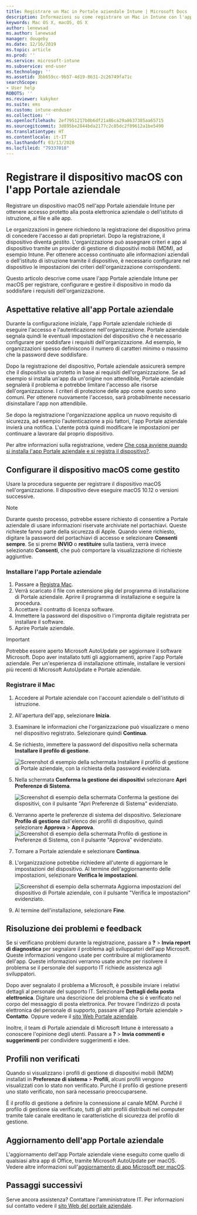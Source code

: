 ```yaml
---
title: Registrare un Mac in Portale aziendale Intune | Microsoft Docs
description: Informazioni su come registrare un Mac in Intune con l'app Portale aziendale.
keywords: Mac OS X, macOS, OS X
author: lenewsad
ms.author: lanewsad
manager: dougeby
ms.date: 12/16/2019
ms.topic: article
ms.prod: ''
ms.service: microsoft-intune
ms.subservice: end-user
ms.technology: ''
ms.assetid: 3bb659cc-9b57-4d19-8631-2c26749fa71c
searchScope:
- User help
ROBOTS: ''
ms.reviewer: kakyker
ms.suite: ems
ms.custom: intune-enduser
ms.collection: ''
ms.openlocfilehash: 2ef7951217b0b6df21a86ca29a8637385aa65715
ms.sourcegitcommit: 3d895be2844bda2177c2c85dc2f09612a1be5490
ms.translationtype: HT
ms.contentlocale: it-IT
ms.lasthandoff: 03/13/2020
ms.locfileid: "79337018"
---
```

# <a name="enroll-your-macos-device-using-the-company-portal-app"></a>Registrare il dispositivo macOS con l'app Portale aziendale  

Registrare un dispositivo macOS nell'app Portale aziendale Intune per ottenere accesso protetto alla posta elettronica aziendale o dell'istituto di istruzione, ai file e alle app.

Le organizzazioni in genere richiedono la registrazione del dispositivo prima di concedere l'accesso ai dati proprietari. Dopo la registrazione, il dispositivo diventa *gestito*. L'organizzazione può assegnare criteri e app al dispositivo tramite un provider di gestione di dispositivi mobili (MDM), ad esempio Intune. Per ottenere accesso continuato alle informazioni aziendali o dell'istituto di istruzione tramite il dispositivo, è necessario configurare nel dispositivo le impostazioni dei criteri dell'organizzazione corrispondenti.  

Questo articolo descrive come usare l'app Portale aziendale Intune per macOS per registrare, configurare e gestire il dispositivo in modo da soddisfare i requisiti dell'organizzazione.  


## <a name="what-to-expect-from-the-company-portal-app"></a>Aspettative relative all'app Portale aziendale

Durante la configurazione iniziale, l'app Portale aziendale richiede di eseguire l'accesso e l'autenticazione nell'organizzazione. Portale aziendale segnala quindi le eventuali impostazioni del dispositivo che è necessario configurare per soddisfare i requisiti dell'organizzazione. Ad esempio, le organizzazioni spesso definiscono il numero di caratteri minimo o massimo che la password deve soddisfare.    

Dopo la registrazione del dispositivo, Portale aziendale assicurerà sempre che il dispositivo sia protetto in base ai requisiti dell'organizzazione. Se ad esempio si installa un'app da un'origine non attendibile, Portale aziendale segnalerà il problema e potrebbe limitare l'accesso alle risorse dell'organizzazione. I criteri di protezione delle app come questo sono comuni. Per ottenere nuovamente l'accesso, sarà probabilmente necessario disinstallare l'app non attendibile. 

Se dopo la registrazione l'organizzazione applica un nuovo requisito di sicurezza, ad esempio l'autenticazione a più fattori, l'app Portale aziendale invierà una notifica. L'utente potrà quindi modificare le impostazioni per continuare a lavorare dal proprio dispositivo.  

Per altre informazioni sulla registrazione, vedere [Che cosa avviene quando si installa l'app Portale aziendale e si registra il dispositivo?](what-happens-if-you-install-the-Company-Portal-app-and-enroll-your-device-in-intune-macos.md).  

## <a name="get-your-macos-device-managed"></a>Configurare il dispositivo macOS come gestito  
Usare la procedura seguente per registrare il dispositivo macOS nell'organizzazione. Il dispositivo deve eseguire macOS 10.12 o versioni successive.   

> [!NOTE]
> Durante questo processo, potrebbe essere richiesto di consentire a Portale aziendale di usare informazioni riservate archiviate nel portachiavi. Queste richieste fanno parte della sicurezza di Apple. Quando viene richiesto, digitare la password del portachiavi di accesso e selezionare **Consenti sempre**. Se si preme **INVIO** o **restituire** sulla tastiera, verrà invece selezionato **Consenti**, che può comportare la visualizzazione di richieste aggiuntive.  

### <a name="install-company-portal-app"></a>Installare l'app Portale aziendale  
1. Passare a [Registra Mac](https://go.microsoft.com/fwlink/?linkid=853070).  
2. Verrà scaricato il file con estensione pkg del programma di installazione di Portale aziendale. Aprire il programma di installazione e seguire la procedura. 
3. Accettare il contratto di licenza software. 
4. Immettere la password del dispositivo o l'impronta digitale registrata per installare il software.  
5. Aprire Portale aziendale. 

> [!IMPORTANT]
> Potrebbe essere aperto Microsoft AutoUpdate per aggiornare il software Microsoft. Dopo aver installato tutti gli aggiornamenti, aprire l'app Portale aziendale. Per un'esperienza di installazione ottimale, installare le versioni più recenti di Microsoft AutoUpdate e Portale aziendale.  


### <a name="enroll-your-mac"></a>Registrare il Mac  


1. Accedere al Portale aziendale con l'account aziendale o dell'istituto di istruzione.  
2. All'apertura dell'app, selezionare **Inizia**.  
3. Esaminare le informazioni che l'organizzazione può visualizzare o meno nel dispositivo registrato. Selezionare quindi **Continua**.
4.  Se richiesto, immettere la password del dispositivo nella schermata **Installare il profilo di gestione**.

    ![Screenshot di esempio della schermata Installare il profilo di gestione di Portale aziendale, con la richiesta della password evidenziata.](./media/install-management-profile-macos-1912.PNG)   
5. Nella schermata **Conferma la gestione dei dispositivi** selezionare **Apri Preferenze di Sistema**.  

    ![Screenshot di esempio della schermata Conferma la gestione dei dispositivi, con il pulsante "Apri Preferenze di Sistema" evidenziato.](./media/confirm-device-management-macos-1912.PNG)  
6. Verranno aperte le preferenze di sistema del dispositivo. Selezionare **Profilo di gestione** dall'elenco dei profili di dispositivo, quindi selezionare **Approva** > **Approva**.  
    ![Screenshot di esempio della schermata Profilo di gestione in Preferenze di Sistema, con il pulsante "Approva" evidenziato.](./media/management-profile-approve-macos-1912.PNG)   
1. Tornare a Portale aziendale e selezionare **Continua**.    
2. L'organizzazione potrebbe richiedere all'utente di aggiornare le impostazioni del dispositivo. Al termine dell'aggiornamento delle impostazioni, selezionare **Verifica le impostazioni**.  

    ![Screenshot di esempio della schermata Aggiorna impostazioni del dispositivo di Portale aziendale, con il pulsante "Verifica le impostazioni" evidenziato.](./media/update-settings-mac-1911.PNG)  
9. Al termine dell'installazione, selezionare **Fine**.  


 ## <a name="troubleshooting-and-feedback"></a>Risoluzione dei problemi e feedback   

Se si verificano problemi durante la registrazione, passare a **?** > **Invia report di diagnostica** per segnalare il problema agli sviluppatori dell'app Microsoft. Queste informazioni vengono usate per contribuire al miglioramento dell'app. Queste informazioni verranno usate anche per risolvere il problema se il personale del supporto IT richiede assistenza agli sviluppatori.  

Dopo aver segnalato il problema a Microsoft, è possibile inviare i relativi dettagli al personale del supporto IT. Selezionare **Dettagli della posta elettronica**. Digitare una descrizione del problema che si è verificato nel corpo del messaggio di posta elettronica. Per trovare l'indirizzo di posta elettronica del personale di supporto, passare all'app Portale aziendale > **Contatto**. Oppure vedere il [sito Web Portale aziendale](https://go.microsoft.com/fwlink/?linkid=2010980).  
 

Inoltre, il team di Portale aziendale di Microsoft Intune è interessato a conoscere l'opinione degli utenti. Passare a **?** > **Invia commenti e suggerimenti** per condividere suggerimenti e idee.  

## <a name="unverified-profiles"></a>Profili non verificati  
Quando si visualizzano i profili di gestione di dispositivi mobili (MDM) installati in **Preferenze di sistema** > **Profili**, alcuni profili vengono visualizzati con lo stato non verificato. Purché il profilo di gestione presenti uno stato verificato, non sarà necessario preoccuparsene.  

È il profilo di gestione a definire la connessione al canale MDM. Purché il profilo di gestione sia verificato, tutti gli altri profili distribuiti nel computer tramite tale canale ereditano le caratteristiche di sicurezza del profilo di gestione.  

## <a name="updating-the-company-portal-app"></a>Aggiornamento dell'app Portale aziendale

L'aggiornamento dell'app Portale aziendale viene eseguito come quello di qualsiasi altra app di Office, tramite Microsoft AutoUpdate per macOS. Vedere altre informazioni sull'[aggiornamento di app Microsoft per macOS](https://support.office.com/article/Check-for-Office-for-Mac-updates-automatically-bfd1e497-c24d-4754-92ab-910a4074d7c1).  

## <a name="next-steps"></a>Passaggi successivi  
Serve ancora assistenza? Contattare l'amministratore IT. Per informazioni sul contatto vedere il [sito Web del portale aziendale](https://go.microsoft.com/fwlink/?linkid=2010980).  


